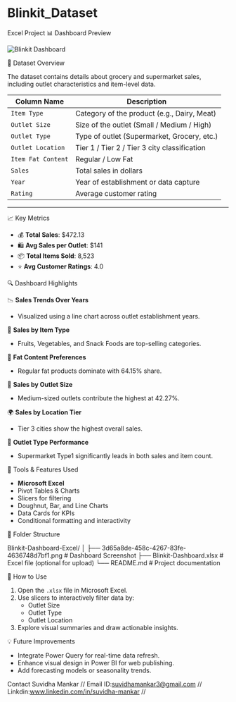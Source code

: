 # Blinkit_Dataset
Excel Project
📊 Dashboard Preview

![Blinkit Dashboard](./3d65a8de-458c-4267-83fe-4636748d7bf1.png)


📁 Dataset Overview

The dataset contains details about grocery and supermarket sales, including outlet characteristics and item-level data.

| Column Name        | Description                                     |
|--------------------|-------------------------------------------------|
| `Item Type`        | Category of the product (e.g., Dairy, Meat)     |
| `Outlet Size`      | Size of the outlet (Small / Medium / High)      |
| `Outlet Type`      | Type of outlet (Supermarket, Grocery, etc.)     |
| `Outlet Location`  | Tier 1 / Tier 2 / Tier 3 city classification     |
| `Item Fat Content` | Regular / Low Fat                               |
| `Sales`            | Total sales in dollars                          |
| `Year`             | Year of establishment or data capture           |
| `Rating`           | Average customer rating                         |

---

📈 Key Metrics

- 💰 **Total Sales**: $472.13  
- 🛍️ **Avg Sales per Outlet**: $141  
- 📦 **Total Items Sold**: 8,523  
- ⭐ **Avg Customer Ratings**: 4.0  

🔍 Dashboard Highlights

📉 **Sales Trends Over Years**  
  - Visualized using a line chart across outlet establishment years.

🧃 **Sales by Item Type**  
  - Fruits, Vegetables, and Snack Foods are top-selling categories.

🧁 **Fat Content Preferences**  
  - Regular fat products dominate with 64.15% share.

🏪 **Sales by Outlet Size**  
  - Medium-sized outlets contribute the highest at 42.27%.

🌍 **Sales by Location Tier**  
  - Tier 3 cities show the highest overall sales.

🛒 **Outlet Type Performance**  
  - Supermarket Type1 significantly leads in both sales and item count.

🧰 Tools & Features Used

  - **Microsoft Excel**
  - Pivot Tables & Charts
  - Slicers for filtering
  - Doughnut, Bar, and Line Charts
  - Data Cards for KPIs
  - Conditional formatting and interactivity

📌 Folder Structure

Blinkit-Dashboard-Excel/
│
├── 3d65a8de-458c-4267-83fe-4636748d7bf1.png # Dashboard Screenshot
├── Blinkit-Dashboard.xlsx # Excel file (optional for upload)
└── README.md # Project documentation


🚀 How to Use

1. Open the `.xlsx` file in Microsoft Excel.
2. Use slicers to interactively filter data by:
   - Outlet Size
   - Outlet Type
   - Outlet Location
3. Explore visual summaries and draw actionable insights.


💡 Future Improvements

- Integrate Power Query for real-time data refresh.
- Enhance visual design in Power BI for web publishing.
- Add forecasting models or seasonality trends.

Contact Suvidha Mankar //
Email ID:suvidhamankar3@gmail.com //
Linkdin:www.linkedin.com/in/suvidha-mankar //
